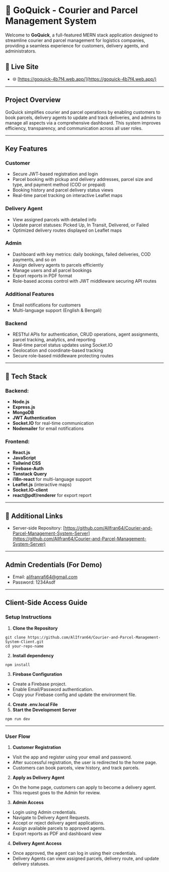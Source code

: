 # 🚀 GoQuick - Courier and Parcel Management System

Welcome to **GoQuick**, a full-featured MERN stack application designed to streamline courier and parcel management for logistics companies, providing a seamless experience for customers, delivery agents, and administrators.

## 🔗 Live Site
- 🌐 [https://goquick-4b7f4.web.app/](https://goquick-4b7f4.web.app/)

---

## Project Overview

GoQuick simplifies courier and parcel operations by enabling customers to book parcels, delivery agents to update and track deliveries, and admins to manage all aspects via a comprehensive dashboard. This system improves efficiency, transparency, and communication across all user roles.

---

## Key Features

### Customer
- Secure JWT-based registration and login
- Parcel booking with pickup and delivery addresses, parcel size and type, and payment method (COD or prepaid)
- Booking history and parcel delivery status views
- Real-time parcel tracking on interactive Leaflet maps

### Delivery Agent
- View assigned parcels with detailed info
- Update parcel statuses: Picked Up, In Transit, Delivered, or Failed
- Optimized delivery routes displayed on Leaflet maps

### Admin
- Dashboard with key metrics: daily bookings, failed deliveries, COD payments, and so on
- Assign delivery agents to parcels efficiently
- Manage users and all parcel bookings
- Export reports in PDF format
- Role-based access control with JWT middleware securing API routes

### Additional Features
- Email notifications for customers
- Multi-language support (English & Bengali)

### Backend
- RESTful APIs for authentication, CRUD operations, agent assignments, parcel tracking, analytics, and reporting
- Real-time parcel status updates using Socket.IO
- Geolocation and coordinate-based tracking
- Secure role-based middleware protecting routes

---

## 🚀 Tech Stack

### Backend:
- **Node.js**
- **Express.js**
- **MongoDB**
- **JWT Authentication**
- **Socket.IO** for real-time communication
- **Nodemailer** for email notifications 

### Frontend:
- **React.js**
- **JavaScript**
- **Tailwind CSS**
- **Firebase-Auth**
- **Tanstack Query**
- **i18n-react** for multi-language support
- **Leaflet.js** (interactive maps)
- **Socket.IO-client**
- **react@pdf/renderer** for export report

---

## 🔗 Additional Links

- Server-side Repository: [https://github.com/AlIfran64/Courier-and-Parcel-Management-System-Server](https://github.com/AlIfran64/Courier-and-Parcel-Management-System-Server)

---

## Admin Credentials (For Demo)

- Email: alifranrafi64@gmail.com  
- Password: 1234Asdf

---

## Client-Side Access Guide

### Setup Instructions

1. **Clone the Repository**

```
git clone https://github.com/AlIfran64/Courier-and-Parcel-Management-System-Client.git
cd your-repo-name
```

2. **Install dependency**
```
npm install
```

3. **Firebase Configuration**
- Create a Firebase project.
- Enable Email/Password authentication.
- Copy your Firebase config and update the environment file.

4. **Create .env.local File**
5. **Start the Development Server**
```
npm run dev
```

---

### User Flow

1. **Customer Registration**
- Visit the app and register using your email and password.
- After successful registration, the user is redirected to the home page.
- Customers can book parcels, view history, and track parcels.

2. **Apply as Delivery Agent**
- On the home page, customers can apply to become a delivery agent.
- This request goes to the Admin for review.

3. **Admin Access**
- Login using Admin credentials.
- Navigate to Delivery Agent Requests.
- Accept or reject delivery agent applications.
- Assign available parcels to approved agents.
- Export reports as PDF and dashboard view

4. **Delivery Agent Access**
- Once approved, the agent can log in using their credentials.
- Delivery Agents can view assigned parcels, delivery route, and update delivery statuses.



